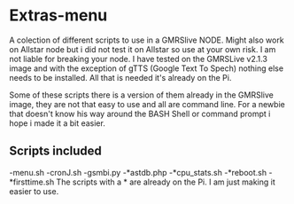 # Extras-menu
A colection of different scripts to use in a GMRSlive NODE. Might also work on Allstar node but i did not test it on Allstar so use at your own risk.
I am not liable for breaking your node. I have tested on the GMRSLive v2.1.3 image and with the exception of gTTS (Google Text To Spech)
nothing else needs to be installed. All that is needed it's already on the Pi.

Some of these scripts there is a version of them already in the GMRSlive image, they are not that easy to use and all are command line. For a newbie that doesn't know his way around the BASH Shell or command prompt i hope i made it a bit easier.

## Scripts included
-menu.sh
-cronJ.sh
-gsmbi.py
-*astdb.php
-*cpu_stats.sh
-*reboot.sh
-*firsttime.sh
The scripts with a * are already on the Pi. I am just making it easier to use.
